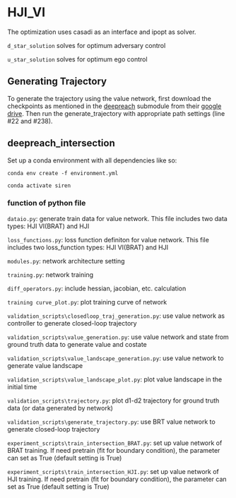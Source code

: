 # HJI_VI


The optimization uses casadi as an interface and ipopt as solver. 


`d_star_solution` solves for optimum adversary control

`u_star_solution` solves for optimum ego control 


## Generating Trajectory

To generate the trajectory using the value network, first download the checkpoints as mentioned in the [deepreach](https://github.com/smlbansal/deepreach/tree/b0666c1113c5bf235284ba9634781da92d2f3fab) submodule from their [google drive](https://drive.google.com/file/d/18VkOTctkzuYuyK2GRwQ4wmN92WhdXtvS/view?usp=sharing). Then run the generate_trajectory with appropriate path settings (line #22 and #238). 

## deepreach_intersection
Set up a conda environment with all dependencies like so:

`conda env create -f environment.yml`

`conda activate siren`

### function of python file

`dataio.py`: generate train data for value network. This file includes two data types: HJI VI(BRAT) and HJI

`loss_functions.py`: loss function definiton for value network. This file includes two loss_function types: HJI VI(BRAT) and HJI

`modules.py`: network architecture setting

`training.py`: network training

`diff_operators.py`: include hessian, jacobian, etc. calculation

`training curve_plot.py`: plot training curve of network

`validation_scripts\closedloop_traj_generation.py`: use value network as controller to generate closed-loop trajectory

`validation_scripts\value_generation.py`: use value network and state from ground truth data to generate value and costate

`validation_scripts\value_landscape_generation.py`: use value network to generate value landscape

`validation_scripts\value_landscape_plot.py`: plot value landscape in the initial time

`validation_scripts\trajectory.py`: plot d1-d2 trajectory for ground truth data (or data generated by network)

`validation_scripts\generate_trajectory.py`: use BRT value network to generate closed-loop trajectory

`experiment_scripts\train_intersection_BRAT.py`: set up value network of BRAT training. If need pretrain (fit for boundary condition), the parameter can set as True
(default setting is True)  

`experiment_scripts\train_intersection_HJI.py`: set up value network of HJI training. If need pretrain (fit for boundary condition), the parameter can set as True (default setting is True)
